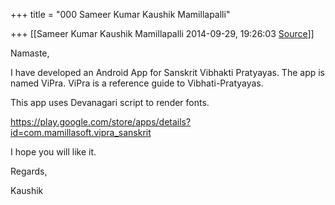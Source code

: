 +++
title = "000 Sameer Kumar Kaushik Mamillapalli"

+++
[[Sameer Kumar Kaushik Mamillapalli	2014-09-29, 19:26:03 [Source](https://groups.google.com/g/samskrita/c/NwcH8aSr9YM)]]



Namaste,

  

I have developed an Android App for Sanskrit Vibhakti Pratyayas. The app is named ViPra. ViPra is a reference guide to Vibhati-Pratyayas.

This app uses Devanagari script to render fonts.

  

<https://play.google.com/store/apps/details?id=com.mamillasoft.vipra_sanskrit>  
  

I hope you will like it.

  

Regards,

Kaushik

